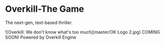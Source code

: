 # Overkill-The Game
The next-gen, text-based thriller.

![Overkill: We don't know what's too much](master/OK Logo 2.jpg)
COMING SOON!
Powered by Overkill Engine
